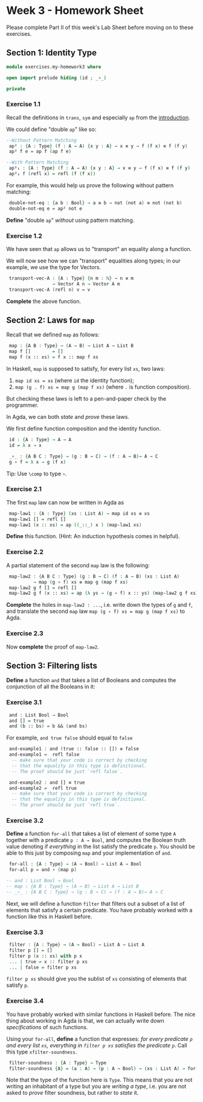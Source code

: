 ﻿# Week 3 - Homework Sheet

Please complete Part II of this week's Lab Sheet before moving on to these exercises.

## Section 1: Identity Type

```agda
module exercises.my-homework3 where

open import prelude hiding (id ; _∘_)

private
```

### Exercise 1.1

Recall the definitions in `trans`, `sym` and especially `ap` from the
[introduction](../introduction.lagda.md).

We could define "double `ap`" like so:

```agda
--Without Pattern Matching
 ap² : {A : Type} (f : A → A) {x y : A} → x ≡ y → f (f x) ≡ f (f y)
 ap² f e = ap f (ap f e)

--With Pattern Matching
 ap²₁ : {A : Type} (f : A → A) {x y : A} → x ≡ y → f (f x) ≡ f (f y)
 ap²₁ f (refl x) = refl (f (f x))
```

For example, this would help us prove the following without pattern matching:

```agda
 double-not-eq : {a b : Bool} → a ≡ b → not (not a) ≡ not (not b)
 double-not-eq e = ap² not e
```

**Define** "double `ap`" *without* using pattern matching.

### Exercise 1.2

We have seen that `ap` allows us to "transport" an equality along a function.

We will now see how we can "transport" equalities along types; in our example,
we use the type for Vectors.

```agda
 transport-vec-A : {A : Type} {n m : ℕ} → n ≡ m
                 → Vector A n → Vector A m
 transport-vec-A (refl n) v = v
```

**Complete** the above function.

## Section 2: Laws for `map`

Recall that we defined `map` as follows:
```agda
 map : {A B : Type} → (A → B) → List A → List B
 map f []        = []
 map f (x :: xs) = f x :: map f xs
```

In Haskell, `map` is supposed to satisfy, for every list `xs`, two laws:

  1. `map id xs = xs` (where `id` the identity function);
  1. `map (g . f) xs = map g (map f xs)` (where `.` is function composition).

But checking these laws is left to a pen-and-paper check by the programmer.

In Agda, we can both *state* and *prove* these laws.

We first define function composition and the identity function.

```agda
 id : {A : Type} → A → A
 id = λ x → x

 _∘_ : {A B C : Type} → (g : B → C) → (f : A → B)→ A → C
 g ∘ f = λ x → g (f x)
```

Tip: Use `\comp` to type `∘`.

### Exercise 2.1

The first `map` law can now be written in Agda as
```agda
 map-law1 : {A : Type} (xs : List A) → map id xs ≡ xs
 map-law1 [] = refl []
 map-law1 (x :: xs) = ap ((_::_) x ) (map-law1 xs)
```

**Define** this function. (Hint: An induction hypothesis comes in helpful).

### Exercise 2.2

A partial statement of the second `map` law is the following:
```agda
 map-law2 : {A B C : Type} (g : B → C) (f : A → B) (xs : List A)
          → map (g ∘ f) xs ≡ map g (map f xs)
 map-law2 g f [] = refl []
 map-law2 g f (x :: xs) = ap (λ ys → (g ∘ f) x :: ys) (map-law2 g f xs)
```

**Complete** the holes in `map-law2 : ...`, i.e. write down the types of `g` and
`f`, and translate the second `map` law `map (g ∘ f) xs = map g (map f xs)` to
Agda.


### Exercise 2.3

Now **complete** the proof of `map-law2`.

## Section 3: Filtering lists

**Define** a function `and` that takes a list of Booleans and computes the
conjunction of all the Booleans in it:

### Exercise 3.1

```agda
 and : List Bool → Bool
 and [] = true
 and (b :: bs) = b && (and bs)
```

For example, `and true false` should equal to `false`

```agda
 and-example1 : and (true :: false :: []) ≡ false
 and-example1 =  refl false 
  -- make sure that your code is correct by checking
  -- that the equality in this type is definitional.
  -- The proof should be just `refl false`.
```

```agda
 and-example2 : and [] ≡ true
 and-example2 =  refl true
  -- make sure that your code is correct by checking
  -- that the equality in this type is definitional.
  -- The proof should be just `refl true`.
```

### Exercise 3.2

**Define** a function `for-all` that takes a list of element of some type `A`
together with a predicate `p : A → Bool`, and computes the Boolean truth value
denoting if *everything* in the list satisfy the predicate `p`. You should be
able to this just by composing `map` and your implementation of `and`.

```agda
 for-all : {A : Type} → (A → Bool) → List A → Bool
 for-all p = and ∘ (map p)

-- and : List Bool → Bool
-- map : {A B : Type} → (A → B) → List A → List B
-- _∘_ : {A B C : Type} → (g : B → C) → (f : A → B)→ A → C
```

Next, we will define a function `filter` that filters out a subset of a list of
elements that satisfy a certain predicate. You have probably worked with a
function like this in Haskell before.

### Exercise 3.3

```agda
 filter : {A : Type} → (A → Bool) → List A → List A
 filter p [] = []
 filter p (x :: xs) with p x
 ... | true = x :: filter p xs
 ... | false = filter p xs
```

`filter p xs` should give you the sublist of `xs` consisting of elements that
satisfy `p`.

### Exercise 3.4

You have probably worked with similar functions in Haskell before. The nice
thing about working in Agda is that, we can actually write down *specifications*
of such functions.

Using your `for-all`, **define** a function that expresses: *for every predicate
`p` and every list `xs`, everything in `filter p xs` satisfies the predicate
  `p`*. Call this type `xfilter-soundness`.

```agda
 filter-soundness : {A : Type} → Type
 filter-soundness {A} = (a : A) → (p : A → Bool) → (xs : List A) → for-all p (filter p xs) ≡ true
```

Note that the type of the function here is `Type`. This means that you are not
writing an inhabitant of a type but you are *writing a type*, i.e. you are not
asked to *prove* filter soundness, but rather to *state* it.
